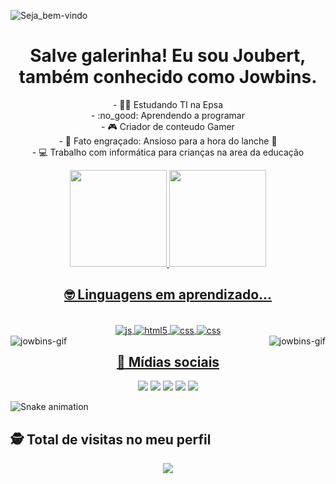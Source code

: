 <img max-width="100%" align="center" alt="Seja_bem-vindo" src="https://media.discordapp.net/attachments/938245863451553833/948712720830697542/jowbins.png?width=996&height=272"></a>

# <div align="center">Salve galerinha! Eu sou Joubert, também conhecido como Jowbins. </div>

<div>
  <p>
    <div align="center"> - 👨‍🎓 Estudando TI na Epsa </div>
  <div align="center"> - :no_good: Aprendendo a programar </div>
  <div align="center"> - 🎮 Criador de conteudo Gamer </div>
<div align="center"> - 🎈 Fato engraçado: Ansioso para a hora do lanche 🍔 </div>
<div align="center"> - 💻 Trabalho com informática para crianças na area da educação </div>
  </p>
</div>

<div>
<div align="center">
  <a href="https://linktr.ee/jowbins">
  <img height="155em" src="https://github-readme-stats.vercel.app/api?username=jowbins&show_icons=true&theme=tokyonight&include_all_commits=true&count_private=true"/>
  <img height="155em" src="https://github-readme-stats.vercel.app/api/top-langs/?username=jowbins&layout=compact&langs_count=16&theme=tokyonight"/>
  </div>
 </div>
  

<div style="display: inline_block">

  ## <div align="center">🤓 Linguagens em aprendizado... 
<br>
 <div align="center">
  <img align="center" alt="js" src="https://img.shields.io/badge/JavaScript-F7DF1E?style=for-the-badge&logo=javascript&logoColor=black" />
  <img align="center" alt="html5" src="https://img.shields.io/badge/HTML5-E34F26?style=for-the-badge&logo=html5&logoColor=white" />
  <img align="center" alt="css" src="https://img.shields.io/badge/CSS3-1572B6?style=for-the-badge&logo=css3&logoColor=white" />
  <img align="center" alt="css" src="https://img.shields.io/badge/Bootstrap-563D7C?style=for-the-badge&logo=bootstrap&logoColor=white" />
 </div>
  
  <img align="right" alt="jowbins-gif" src="https://media.discordapp.net/attachments/938245863451553833/943964734728835153/aaaasssss-unscreen.gif">
  <img align="left" alt="jowbins-gif" src="https://cdn.discordapp.com/attachments/938245863451553833/944397421289549824/solta-o-som-1--unscreen.gif">
</div>

  ## <div align="center"> :dart: Mídias sociais </div>
  
  <div>
    <div align="center">
  <a href="https://www.youtube.com/c/jowbins" target="_blank"><img src="https://img.shields.io/badge/YouTube-FF0000?style=for-the-badge&logo=youtube&logoColor=white" target="_blank"></a>
  <a href="https://instagram.com/rafaballerini" target="_blank"><img src="https://img.shields.io/badge/-Instagram-%23E4405F?style=for-the-badge&logo=instagram&logoColor=white" target="_blank"></a>
 	<a href="https://www.twitch.tv/jowbins" target="_blank"><img src="https://img.shields.io/badge/Twitch-9146FF?style=for-the-badge&logo=twitch&logoColor=white" target="_blank"></a>
 <a href="https://discord.com/invite/ajKSHcchQc" target="_blank"><img src="https://img.shields.io/badge/Discord-7289DA?style=for-the-badge&logo=discord&logoColor=white" target="_blank"></a> 
  <a href = "joubert.bim@gmail.com"><img src="https://img.shields.io/badge/Gmail-D14836?style=for-the-badge&logo=gmail&logoColor=white" target="_blank"></a>
    </div>

    
  ![Snake animation](https://github.com/jowbins/jowbins/blob/output/github-contribution-grid-snake.svg)
</div>

<p align="center"> 

 ## :detective: Total de visitas no meu perfil <br>
 <p align="center"> 
   <img alingn="center" src="https://profile-counter.glitch.me/jowbins/count.svg" />
 </p>

</p>
